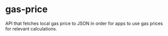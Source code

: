 # gas-price
API that fetches local gas price to JSON in order for apps to use gas prices for relevant calculations.
